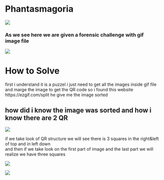<h1>Phantasmagoria</h1>

![](https://github.com/Ahmad-jarwan/niteCTF-2023/blob/169a5d604b3fb8f6904d0efbd01d17ec53ee3189/images/Screenshot%202023-12-19%20211146.png "")

<h3>As we see here we are given a forensic challenge with gif image file </h3>

![](https://github.com/Ahmad-jarwan/niteCTF-2023/blob/1458742d9bd5506a67d61f0e06d37930d0534f29/Phantasmagoria/ChallengeFile.gif)

<h1>How to Solve</h1>
<div>first i understand it is a puzzel i just need to get all the images inside gif file and marge the image to get the QR code so i found this website https://ezgif.com/split he give me the image sorted </div>
<h2>how did i know the image was sorted and how i know there are 2 QR </h2>

![](https://github.com/Ahmad-jarwan/niteCTF-2023/blob/4c254606d76a179257f93b87ef7204ae3988a81c/images/QR%20in%20general%20.png "")

<div>if we take look of QR structure we will see there is 3 squares in the right&left of top and in left down </div>
<div>and then if we take look on the first part of image and the last part we will realize  we have three squares </div>

![](https://github.com/Ahmad-jarwan/niteCTF-2023/blob/11e4c4369c8a55bfab24e9cc2aac7b4988ac3c08/images/first%20section.png "")

![](https://github.com/Ahmad-jarwan/niteCTF-2023/blob/11e4c4369c8a55bfab24e9cc2aac7b4988ac3c08/images/footer%20.png "")


